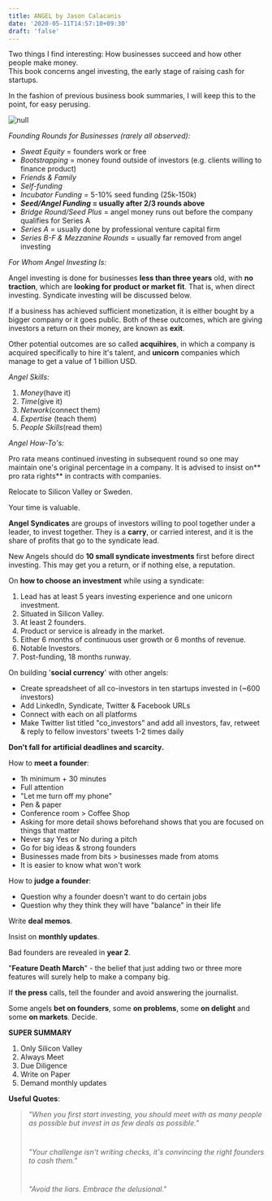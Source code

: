 ```yaml
---
title: ANGEL by Jason Calacanis
date: '2020-05-11T14:57:10+09:30'
draft: 'false'
---
```

Two things I find interesting: How businesses succeed and how other people make money.\
This book concerns angel investing, the early stage of raising cash for startups.

In the fashion of previous business book summaries, I will keep this to the point, for easy perusing.

![null](/images/uploads/angel.jpg)

_Founding Rounds for Businesses (rarely all observed):_

* _Sweat Equity_ = founders work or free
* _Bootstrapping_ = money found outside of investors (e.g. clients willing to finance product)
* _Friends & Family_
* _Self-funding_
* _Incubator Funding =_ 5-10% seed funding (25k-150k)
* **_Seed/Angel Funding_ = usually after 2/3 rounds above**
* _Bridge Round/Seed Plus_ = angel money runs out before the company qualifies for Series A
* _Series A_ = usually done by professional venture capital firm
* _Series B-F & Mezzanine Rounds_ = usually far removed from angel investing

_For Whom Angel Investing Is:_

Angel investing is done for businesses **less than three years** old, with **no traction**, which are **looking for product or market fit**. That is, when direct investing. Syndicate investing will be discussed below.

If a business has achieved sufficient monetization, it is either bought by a bigger company or it goes public. Both of these outcomes, which are giving investors a return on their money, are known as **exit**.

Other potential outcomes are so called **acquihires**, in which a company is acquired specifically to hire it's talent, and **unicorn** companies which manage to get a value of 1 billion USD.

_Angel Skills:_

1. _Money_(have it)
2. _Time_(give it)
3. _Network_(connect them)
4. _Expertise_ (teach them)
5. _People Skills_(read them)

>

_Angel How-To's:_

Pro rata means continued investing in subsequent round so one may maintain one's original percentage in a company. It is advised to insist on** pro rata rights** in contracts with companies.

Relocate to Silicon Valley or Sweden.

Your time is valuable.

**Angel Syndicates** are groups of investors willing to pool together under a leader, to invest together. They is a **carry**, or carried interest, and it is the share of profits that go to the syndicate lead.

New Angels should do **10 small syndicate investments** first before direct investing. This may get you a return, or if nothing else, a reputation.

On **how to choose an investment** while using a syndicate: 

1. Lead has at least 5 years investing experience and one unicorn investment.
2. Situated in Silicon Valley.
3. At least 2 founders.
4. Product or service is already in the market.
5. Either 6 months of continuous user growth or 6 months of revenue.
6. Notable Investors.
7. Post-funding, 18 months runway.

On building '**social currency**' with other angels:

* Create spreadsheet of all co-investors in ten startups invested in (~600 investors)
* Add LinkedIn, Syndicate, Twitter & Facebook URLs
* Connect with each on all platforms
* Make Twitter list titled "co_investors" and add all investors, fav, retweet & reply to fellow investors' tweets 1-2 times daily

**Don't fall for artificial deadlines and scarcity.**

How to **meet a founder**:

* 1h minimum + 30 minutes
* Full attention
* "Let me turn off my phone"
* Pen & paper
* Conference room > Coffee Shop
* Asking for more detail shows beforehand shows that you are focused on things that matter
* Never say Yes or No during a pitch
* Go for big ideas & strong founders
* Businesses made from bits > businesses made from atoms
* It is easier to know what won't work

How to **judge a founder**:

* Question why a founder doesn't want to do certain jobs
* Question why they think they will have "balance" in their life

Write **deal memos**.

Insist on **monthly updates**.

Bad founders are revealed in **year 2**.

"**Feature Death March**" - the belief that just adding two or three more features will surely help to make a company big.

If **the press** calls, tell the founder and avoid answering the journalist.

Some angels **bet on founders**, some **on problems**, some **on delight** and some **on markets**. Decide.

**SUPER SUMMARY**

1. Only Silicon Valley
2. Always Meet
3. Due Diligence
4. Write on Paper
5. Demand monthly updates

**Useful Quotes**:

>  
>
> _"When you first start investing, you should meet with as many people as possible but invest in as few deals as possible."_
>
> # 
>
> _"Your challenge isn't writing checks, it's convincing the right founders to cash them."_
>
> # 
>
> _"Avoid the liars. Embrace the delusional."_
